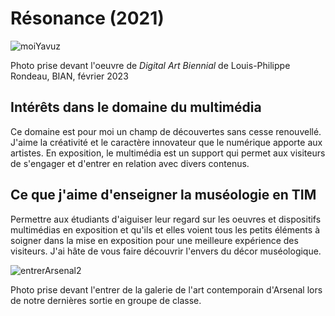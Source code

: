 # Résonance (2021)

![moiYavuz](https://user-images.githubusercontent.com/112128474/219435617-1322e50b-aaa7-490a-96f0-58e0aeb5972a.png)

Photo prise devant l'oeuvre de *Digital Art Biennial* de Louis-Philippe Rondeau, BIAN, février 2023

## Intérêts dans le domaine du multimédia
Ce domaine est pour moi un champ de découvertes sans cesse renouvellé. J'aime la créativité et le caractère innovateur que le numérique apporte aux artistes. En exposition, le multimédia est un support qui permet aux visiteurs de s'engager et d'entrer en relation avec divers contenus.

## Ce que j'aime d'enseigner la muséologie en TIM
Permettre aux étudiants d'aiguiser leur regard sur les oeuvres et dispositifs multimédias en exposition et qu'ils et elles voient tous les petits éléments à soigner dans la mise en exposition pour une meilleure expérience des visiteurs. J'ai hâte de vous faire découvrir l'envers du décor muséologique.

![entrerArsenal2](https://user-images.githubusercontent.com/112128474/219438308-eeece3a9-3e76-45ac-b24e-3a979081edb2.png)

Photo prise devant l'entrer de la galerie de l'art contemporain d'Arsenal lors de notre dernières sortie en groupe de classe.

